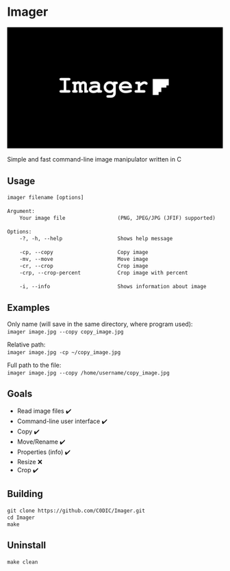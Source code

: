 # Imager

![Imager logo](/misc/imager_poster.png)

Simple and fast command-line image manipulator written in C

## Usage

``` text
imager filename [options]

Argument:
    Your image file                 (PNG, JPEG/JPG (JFIF) supported)

Options:
    -?, -h, --help                  Shows help message

    -cp, --copy                     Copy image
    -mv, --move                     Move image
    -cr, --crop                     Crop image
    -crp, --crop-percent            Crop image with percent

    -i, --info                      Shows information about image
```

## Examples

Only name (will save in the same directory, where program used):  
`imager image.jpg --copy copy_image.jpg`

Relative path:  
`imager image.jpg -cp ~/copy_image.jpg`

Full path to the file:  
`imager image.jpg --copy /home/username/copy_image.jpg`

## Goals

- Read image files :heavy_check_mark:
- Command-line user interface :heavy_check_mark:
- Copy :heavy_check_mark:
- Move/Rename :heavy_check_mark:
- Properties (info) :heavy_check_mark:
- Resize :x:
- Crop  :heavy_check_mark:

## Building  

``` text
git clone https://github.com/C0DIC/Imager.git
cd Imager
make
```

## Uninstall  

``` text
make clean
```
